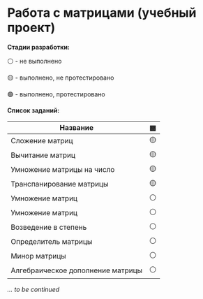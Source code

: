 # Работа с матрицами (учебный проект)

**Стадии разработки:**

⚪ - не выполнено

🟡 - выполнено, не протестировано

🟢 - выполнено, протестировано

**Список заданий:**

Название | ▩
------------ | -------------
Сложение матриц | 🟡
Вычитание матриц | 🟡
Умножение матрицы на число | 🟡
Транспанирование матрицы | 🟡
Умножение матриц | ⚪
Умножение матриц | ⚪
Возведение в степень | ⚪
Определитель матрицы | ⚪
Минор матрицы | ⚪
Алгебраическое дополнение матрицы | ⚪

*... to be continued*
